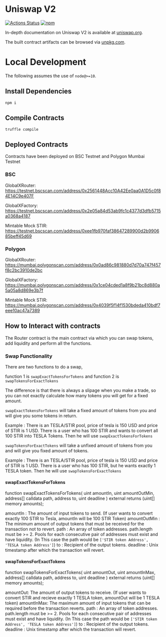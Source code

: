 # Uniswap V2

[![Actions Status](https://github.com/Uniswap/uniswap-v2-periphery/workflows/CI/badge.svg)](https://github.com/Uniswap/uniswap-v2-periphery/actions)
[![npm](https://img.shields.io/npm/v/@uniswap/v2-periphery?style=flat-square)](https://npmjs.com/package/@uniswap/v2-periphery)

In-depth documentation on Uniswap V2 is available at [uniswap.org](https://uniswap.org/docs).

The built contract artifacts can be browsed via [unpkg.com](https://unpkg.com/browse/@uniswap/v2-periphery@latest/).

# Local Development

The following assumes the use of `node@>=10`.

## Install Dependencies

`npm i`

## Compile Contracts

`truffle compile`

## Deployed Contracts

Contracts have been deployed on BSC Testnet and Polygon Mumbai Testnet 

### BSC

GlobalXRouter: https://testnet.bscscan.com/address/0x2561448Acc10A42Ee0aa0A1D5c0f84E14C9e407F

GlobalXFactory: https://testnet.bscscan.com/address/0x2e05a84d53ab9fc1c4377d3dfb5715a0368a4187

Mintable Mock STIR: https://testnet.bscscan.com/address/0xee1fb970faf38647289900d2b990685beff45d69

### Polygon

GlobalXRouter: https://mumbai.polygonscan.com/address/0x0ad86c981880d7d70a747f457f8c2bc3910de2bc

GlobalXFactory: https://mumbai.polygonscan.com/address/0x1ce04cded1a8f9b21bc8d880a5a05a8d869e3b7f

Mintable Mock STIR: https://mumbai.polygonscan.com/address/0x4039f5f14f1530bdeda410bdf7eee10ac47a7389

## How to Interact with contracts 

The Router contract is the main contract via which you can swap tokens, add liquidity and perform all the functions. 

### Swap Functionality 

There are two functions to do a swap, 

function 1 is `swapExactTokensForTokens` and function 2 is `swapTokensForExactTokens`

The difference is that there is always a slipage when you make a trade, so you can not exactly calculate how many tokens you will get for a fixed amount.

`swapExactTokensForTokens` will take a fixed amount of tokens from you and will give you some tokens in return. 

Example : There is an TESLA/STIR pool, price of tesla is 150 USD and price of STIR is 1 USD. There is a user who has 100 STIR and wants to convert all 100 STIR into TESLA Tokens. Then he will use `swapExactTokensForTokens`

`swapTokensForExactTokens` will take a unfixed amount of tokens from you and will give you fixed amount of tokens.

Example : There is an TESLA/STIR pool, price of tesla is 150 USD and price of STIR is 1 USD. There is a user who has 100 STIR, but he wants exactly 1 TESLA token. Then he will use `swapTokensForExactTokens`

#### swapExactTokensForTokens

function swapExactTokensForTokens(
  uint amountIn,
  uint amountOutMin,
  address[] calldata path,
  address to,
  uint deadline
) external returns (uint[] memory amounts);

amountIn : The amount of input tokens to send.
(If user wants to convert exactly 100 STIR to Tesla, amountIn will be 100 STIR Token)
amountOutMin : The minimum amount of output tokens that must be received for the transaction not to revert.
path : An array of token addresses. path.length must be >= 2. Pools for each consecutive pair of addresses must exist and have liquidity.
(In This case the path would be `['STIR token Address', 'TESLA token Address']`)
to : Recipient of the output tokens.
deadline : Unix timestamp after which the transaction will revert.


#### swapTokensForExactTokens

function swapTokensForExactTokens(
  uint amountOut,
  uint amountInMax,
  address[] calldata path,
  address to,
  uint deadline
)  external returns (uint[] memory amounts);

amountOut: The amount of output tokens to receive.
(If user wants to convert STIR and recieve exactly 1 TESLA token, amountOut will be 1 TESLA token)
amountInMax: The maximum amount of input tokens that can be required before the transaction reverts.
path : An array of token addresses. path.length must be >= 2. Pools for each consecutive pair of addresses must exist and have liquidity.
(In This case the path would be `['STIR token Address', 'TESLA token Address']`)
to : Recipient of the output tokens.
deadline : Unix timestamp after which the transaction will revert.
